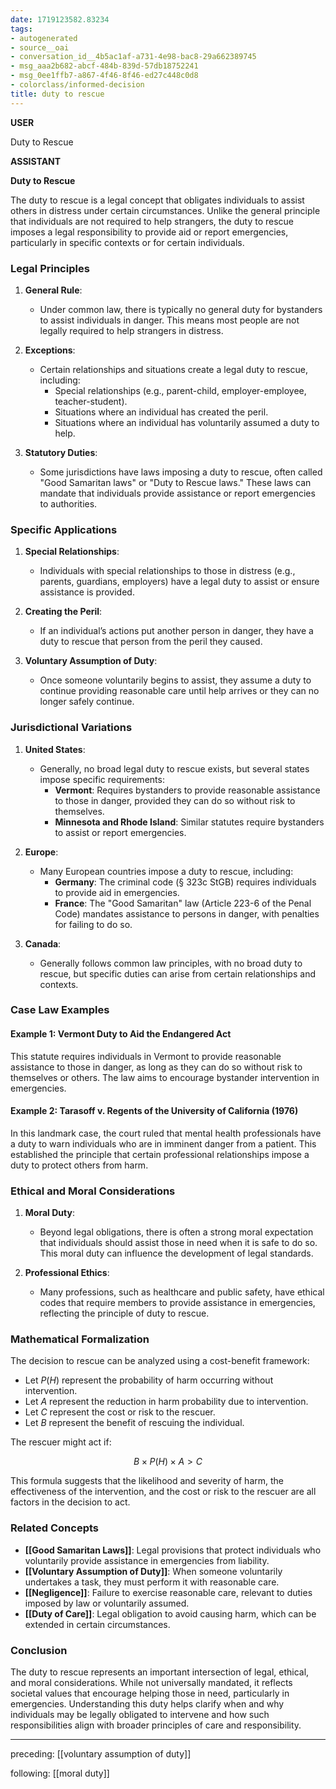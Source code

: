```yaml
---
date: 1719123582.83234
tags:
- autogenerated
- source__oai
- conversation_id__4b5ac1af-a731-4e98-bac8-29a662389745
- msg_aaa2b682-abcf-484b-839d-57db18752241
- msg_0ee1ffb7-a867-4f46-8f46-ed27c448c0d8
- colorclass/informed-decision
title: duty to rescue
---
```


**USER**

Duty to Rescue


**ASSISTANT**

**Duty to Rescue**

The duty to rescue is a legal concept that obligates individuals to assist others in distress under certain circumstances. Unlike the general principle that individuals are not required to help strangers, the duty to rescue imposes a legal responsibility to provide aid or report emergencies, particularly in specific contexts or for certain individuals.

### Legal Principles

1. **General Rule**:
   - Under common law, there is typically no general duty for bystanders to assist individuals in danger. This means most people are not legally required to help strangers in distress.

2. **Exceptions**:
   - Certain relationships and situations create a legal duty to rescue, including:
     - Special relationships (e.g., parent-child, employer-employee, teacher-student).
     - Situations where an individual has created the peril.
     - Situations where an individual has voluntarily assumed a duty to help.

3. **Statutory Duties**:
   - Some jurisdictions have laws imposing a duty to rescue, often called "Good Samaritan laws" or "Duty to Rescue laws." These laws can mandate that individuals provide assistance or report emergencies to authorities.

### Specific Applications

1. **Special Relationships**:
   - Individuals with special relationships to those in distress (e.g., parents, guardians, employers) have a legal duty to assist or ensure assistance is provided.

2. **Creating the Peril**:
   - If an individual’s actions put another person in danger, they have a duty to rescue that person from the peril they caused.

3. **Voluntary Assumption of Duty**:
   - Once someone voluntarily begins to assist, they assume a duty to continue providing reasonable care until help arrives or they can no longer safely continue.

### Jurisdictional Variations

1. **United States**:
   - Generally, no broad legal duty to rescue exists, but several states impose specific requirements:
     - **Vermont**: Requires bystanders to provide reasonable assistance to those in danger, provided they can do so without risk to themselves.
     - **Minnesota and Rhode Island**: Similar statutes require bystanders to assist or report emergencies.

2. **Europe**:
   - Many European countries impose a duty to rescue, including:
     - **Germany**: The criminal code (§ 323c StGB) requires individuals to provide aid in emergencies.
     - **France**: The "Good Samaritan" law (Article 223-6 of the Penal Code) mandates assistance to persons in danger, with penalties for failing to do so.

3. **Canada**:
   - Generally follows common law principles, with no broad duty to rescue, but specific duties can arise from certain relationships and contexts.

### Case Law Examples

#### Example 1: **Vermont Duty to Aid the Endangered Act**

This statute requires individuals in Vermont to provide reasonable assistance to those in danger, as long as they can do so without risk to themselves or others. The law aims to encourage bystander intervention in emergencies.

#### Example 2: **Tarasoff v. Regents of the University of California (1976)**

In this landmark case, the court ruled that mental health professionals have a duty to warn individuals who are in imminent danger from a patient. This established the principle that certain professional relationships impose a duty to protect others from harm.

### Ethical and Moral Considerations

1. **Moral Duty**:
   - Beyond legal obligations, there is often a strong moral expectation that individuals should assist those in need when it is safe to do so. This moral duty can influence the development of legal standards.

2. **Professional Ethics**:
   - Many professions, such as healthcare and public safety, have ethical codes that require members to provide assistance in emergencies, reflecting the principle of duty to rescue.

### Mathematical Formalization

The decision to rescue can be analyzed using a cost-benefit framework:

- Let $P(H)$ represent the probability of harm occurring without intervention.
- Let $A$ represent the reduction in harm probability due to intervention.
- Let $C$ represent the cost or risk to the rescuer.
- Let $B$ represent the benefit of rescuing the individual.

The rescuer might act if:

$$
B \times P(H) \times A > C
$$

This formula suggests that the likelihood and severity of harm, the effectiveness of the intervention, and the cost or risk to the rescuer are all factors in the decision to act.

### Related Concepts

- **[[Good Samaritan Laws]]**: Legal provisions that protect individuals who voluntarily provide assistance in emergencies from liability.
- **[[Voluntary Assumption of Duty]]**: When someone voluntarily undertakes a task, they must perform it with reasonable care.
- **[[Negligence]]**: Failure to exercise reasonable care, relevant to duties imposed by law or voluntarily assumed.
- **[[Duty of Care]]**: Legal obligation to avoid causing harm, which can be extended in certain circumstances.

### Conclusion

The duty to rescue represents an important intersection of legal, ethical, and moral considerations. While not universally mandated, it reflects societal values that encourage helping those in need, particularly in emergencies. Understanding this duty helps clarify when and why individuals may be legally obligated to intervene and how such responsibilities align with broader principles of care and responsibility.


---

preceding: [[voluntary assumption of duty]]  


following: [[moral duty]]